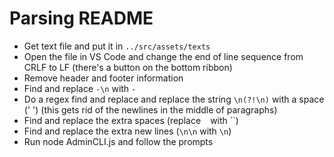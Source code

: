 # Parsing README

- Get text file and put it in `../src/assets/texts`
- Open the file in VS Code and change the end of line sequence from CRLF to LF (there's a button on the bottom ribbon)
- Remove header and footer information
- Find and replace `-\n` with `-`
- Do a regex find and replace and replace the string `\n(?!\n)` with a space (' ') (this gets rid of the newlines in the middle of paragraphs)
- Find and replace the extra spaces (replace ` ` with ``)
- Find and replace the extra new lines (`\n\n` with `\n`)
- Run node AdminCLI.js and follow the prompts